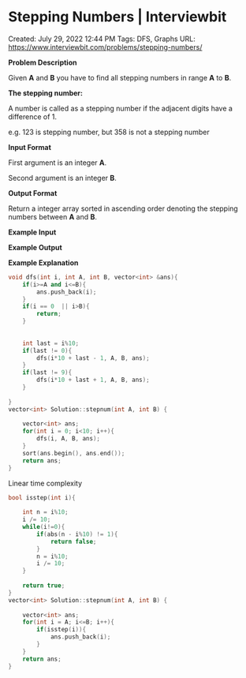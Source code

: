 # Stepping Numbers | Interviewbit

Created: July 29, 2022 12:44 PM
Tags: DFS, Graphs
URL: https://www.interviewbit.com/problems/stepping-numbers/

**Problem Description**

Given **A** and **B** you have to find all stepping numbers in range **A** to **B**.

**The stepping number:**

A number is called as a stepping number if the adjacent digits have a difference of 1.

e.g. 123 is stepping number, but 358 is not a stepping number

**Input Format**

First argument is an integer **A**.

Second argument is an integer **B**.

**Output Format**

Return a integer array sorted in ascending order denoting the stepping numbers between **A** and **B**.

**Example Input**

**Example Output**

**Example Explanation**

```cpp
void dfs(int i, int A, int B, vector<int> &ans){
    if(i>=A and i<=B){
        ans.push_back(i);
    }
    if(i == 0  || i>B){
        return;
    }
    
    
    int last = i%10;
    if(last != 0){
        dfs(i*10 + last - 1, A, B, ans);
    }
    if(last != 9){
        dfs(i*10 + last + 1, A, B, ans);
    }
    
}
vector<int> Solution::stepnum(int A, int B) {
    
    vector<int> ans;
    for(int i = 0; i<10; i++){
        dfs(i, A, B, ans);
    }
    sort(ans.begin(), ans.end());
    return ans;
}
```

Linear time complexity

```cpp
bool isstep(int i){
    
    int n = i%10;
    i /= 10;
    while(i!=0){
        if(abs(n - i%10) != 1){
            return false;
        }
        n = i%10;
        i /= 10;
    }
    
    return true;
}
vector<int> Solution::stepnum(int A, int B) {
    
    vector<int> ans;
    for(int i = A; i<=B; i++){
        if(isstep(i)){
            ans.push_back(i);
        }
    }
    return ans;
}
```